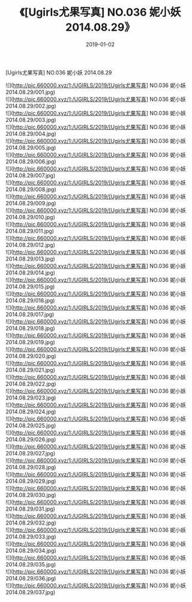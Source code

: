 ﻿---
layout: post
title:  《[Ugirls尤果写真] NO.036 妮小妖 2014.08.29》
date:   2019-01-02
img: http://pic.660000.xyz/1:/UGIRLS/2019/[Ugirls尤果写真] NO.036 妮小妖 2014.08.29/000.jpg
categories: [美女, 清纯, 唯美]
---

[Ugirls尤果写真] NO.036 妮小妖 2014.08.29

 ![](http://pic.660000.xyz/1:/UGIRLS/2019/[Ugirls尤果写真] NO.036 妮小妖 2014.08.29/001.jpg) <br>![](http://pic.660000.xyz/1:/UGIRLS/2019/[Ugirls尤果写真] NO.036 妮小妖 2014.08.29/002.jpg) <br>![](http://pic.660000.xyz/1:/UGIRLS/2019/[Ugirls尤果写真] NO.036 妮小妖 2014.08.29/003.jpg) <br>![](http://pic.660000.xyz/1:/UGIRLS/2019/[Ugirls尤果写真] NO.036 妮小妖 2014.08.29/004.jpg) <br>![](http://pic.660000.xyz/1:/UGIRLS/2019/[Ugirls尤果写真] NO.036 妮小妖 2014.08.29/005.jpg) <br>![](http://pic.660000.xyz/1:/UGIRLS/2019/[Ugirls尤果写真] NO.036 妮小妖 2014.08.29/006.jpg) <br>![](http://pic.660000.xyz/1:/UGIRLS/2019/[Ugirls尤果写真] NO.036 妮小妖 2014.08.29/007.jpg) <br>![](http://pic.660000.xyz/1:/UGIRLS/2019/[Ugirls尤果写真] NO.036 妮小妖 2014.08.29/008.jpg) <br>![](http://pic.660000.xyz/1:/UGIRLS/2019/[Ugirls尤果写真] NO.036 妮小妖 2014.08.29/009.jpg) <br>![](http://pic.660000.xyz/1:/UGIRLS/2019/[Ugirls尤果写真] NO.036 妮小妖 2014.08.29/010.jpg) <br>![](http://pic.660000.xyz/1:/UGIRLS/2019/[Ugirls尤果写真] NO.036 妮小妖 2014.08.29/011.jpg) <br>![](http://pic.660000.xyz/1:/UGIRLS/2019/[Ugirls尤果写真] NO.036 妮小妖 2014.08.29/012.jpg) <br>![](http://pic.660000.xyz/1:/UGIRLS/2019/[Ugirls尤果写真] NO.036 妮小妖 2014.08.29/013.jpg) <br>![](http://pic.660000.xyz/1:/UGIRLS/2019/[Ugirls尤果写真] NO.036 妮小妖 2014.08.29/014.jpg) <br>![](http://pic.660000.xyz/1:/UGIRLS/2019/[Ugirls尤果写真] NO.036 妮小妖 2014.08.29/015.jpg) <br>![](http://pic.660000.xyz/1:/UGIRLS/2019/[Ugirls尤果写真] NO.036 妮小妖 2014.08.29/016.jpg) <br>![](http://pic.660000.xyz/1:/UGIRLS/2019/[Ugirls尤果写真] NO.036 妮小妖 2014.08.29/017.jpg) <br>![](http://pic.660000.xyz/1:/UGIRLS/2019/[Ugirls尤果写真] NO.036 妮小妖 2014.08.29/018.jpg) <br>![](http://pic.660000.xyz/1:/UGIRLS/2019/[Ugirls尤果写真] NO.036 妮小妖 2014.08.29/019.jpg) <br>![](http://pic.660000.xyz/1:/UGIRLS/2019/[Ugirls尤果写真] NO.036 妮小妖 2014.08.29/020.jpg) <br>![](http://pic.660000.xyz/1:/UGIRLS/2019/[Ugirls尤果写真] NO.036 妮小妖 2014.08.29/021.jpg) <br>![](http://pic.660000.xyz/1:/UGIRLS/2019/[Ugirls尤果写真] NO.036 妮小妖 2014.08.29/022.jpg) <br>![](http://pic.660000.xyz/1:/UGIRLS/2019/[Ugirls尤果写真] NO.036 妮小妖 2014.08.29/023.jpg) <br>![](http://pic.660000.xyz/1:/UGIRLS/2019/[Ugirls尤果写真] NO.036 妮小妖 2014.08.29/024.jpg) <br>![](http://pic.660000.xyz/1:/UGIRLS/2019/[Ugirls尤果写真] NO.036 妮小妖 2014.08.29/025.jpg) <br>![](http://pic.660000.xyz/1:/UGIRLS/2019/[Ugirls尤果写真] NO.036 妮小妖 2014.08.29/026.jpg) <br>![](http://pic.660000.xyz/1:/UGIRLS/2019/[Ugirls尤果写真] NO.036 妮小妖 2014.08.29/027.jpg) <br>![](http://pic.660000.xyz/1:/UGIRLS/2019/[Ugirls尤果写真] NO.036 妮小妖 2014.08.29/028.jpg) <br>![](http://pic.660000.xyz/1:/UGIRLS/2019/[Ugirls尤果写真] NO.036 妮小妖 2014.08.29/029.jpg) <br>![](http://pic.660000.xyz/1:/UGIRLS/2019/[Ugirls尤果写真] NO.036 妮小妖 2014.08.29/030.jpg) <br>![](http://pic.660000.xyz/1:/UGIRLS/2019/[Ugirls尤果写真] NO.036 妮小妖 2014.08.29/031.jpg) <br>![](http://pic.660000.xyz/1:/UGIRLS/2019/[Ugirls尤果写真] NO.036 妮小妖 2014.08.29/032.jpg) <br>![](http://pic.660000.xyz/1:/UGIRLS/2019/[Ugirls尤果写真] NO.036 妮小妖 2014.08.29/033.jpg) <br>![](http://pic.660000.xyz/1:/UGIRLS/2019/[Ugirls尤果写真] NO.036 妮小妖 2014.08.29/034.jpg) <br>![](http://pic.660000.xyz/1:/UGIRLS/2019/[Ugirls尤果写真] NO.036 妮小妖 2014.08.29/035.jpg) <br>![](http://pic.660000.xyz/1:/UGIRLS/2019/[Ugirls尤果写真] NO.036 妮小妖 2014.08.29/036.jpg) <br>![](http://pic.660000.xyz/1:/UGIRLS/2019/[Ugirls尤果写真] NO.036 妮小妖 2014.08.29/037.jpg) <br>